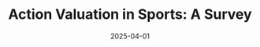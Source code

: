 ---
title: "Action Valuation in Sports: A Survey"
collection: publications
permalink: /publication/2025-04-Valuation
excerpt: "<strong>Abstract:</strong> Action Valuation (AV) has emerged as a key topic in Sports Analytics, offering valuable insights by assigning scores to individual actions based on their contribution to desired outcomes. Despite a few surveys addressing related concepts such as Player Valuation, there is no comprehensive review dedicated to an in-depth analysis of AV across different sports. In this survey, we introduce a taxonomy with nine dimensions related to the AV task, encompassing data, methodological approaches, evaluation techniques, and practical applications. Through this analysis, we aim to identify the essential characteristics of effective AV methods, highlight existing gaps in research, and propose future directions for advancing the field."
date: 2025-04-01
venue: 'CVPRW - CVSports'
paperurl: 'TBD'
pageurl: 'https://arturxe2.github.io/projects/ActionValuationSurvey/'
citation: 'TBD'
---